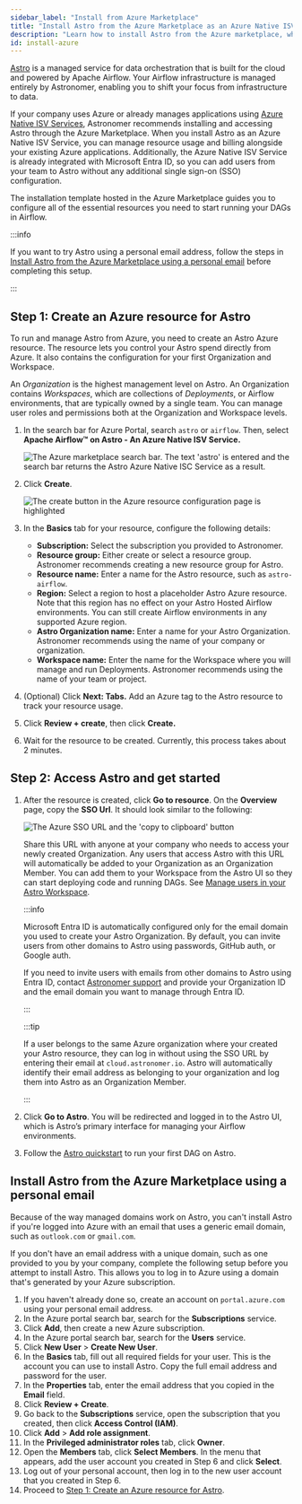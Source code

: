 ```yaml
---
sidebar_label: "Install from Azure Marketplace"
title: "Install Astro from the Azure Marketplace as an Azure Native ISV service"
description: "Learn how to install Astro from the Azure marketplace, which is recommended for all Azure-based teams."
id: install-azure
---
```


[Astro](https://docs.astronomer.io/astro) is a managed service for data orchestration that is built for the cloud and powered by Apache Airflow. Your Airflow infrastructure is managed entirely by Astronomer, enabling you to shift your focus from infrastructure to data.

If your company uses Azure or already manages applications using [Azure Native ISV Services](https://learn.microsoft.com/en-us/azure/partner-solutions/partners), Astronomer recommends installing and accessing Astro through the Azure Marketplace. When you install Astro as an Azure Native ISV Service, you can manage resource usage and billing alongside your existing Azure applications. Additionally, the Azure Native ISV Service is already integrated with Microsoft Entra ID, so you can add users from your team to Astro without any additional single sign-on (SSO) configuration.

The installation template hosted in the Azure Marketplace guides you to configure all of the essential resources you need to start running your DAGs in Airflow.

:::info 

If you want to try Astro using a personal email address, follow the steps in [Install Astro from the Azure Marketplace using a personal email](#install-astro-from-the-azure-marketplace-using-a-personal-email) before completing this setup.

:::

## Step 1: Create an Azure resource for Astro

To run and manage Astro from Azure, you need to create an Astro Azure resource. The resource lets you control your Astro spend directly from Azure. It also contains the configuration for your first Organization and Workspace.

An _Organization_ is the highest management level on Astro. An Organization contains _Workspaces_, which are collections of _Deployments_, or Airflow environments, that are typically owned by a single team. You can manage user roles and permissions both at the Organization and Workspace levels.

1. In the search bar for Azure Portal, search `astro` or `airflow`. Then, select **Apache Airflow™ on Astro - An Azure Native ISV Service.**
    
    ![The Azure marketplace search bar. The text 'astro' is entered and the search bar returns the Astro Azure Native ISC Service as a result.](/img/docs/azure-search.png)
    
2. Click **Create**.
    
    ![The create button in the Azure resource configuration page is highlighted](/img/docs/azure-create.png)
    
3. In the **Basics** tab for your resource, configure the following details:
   
    - **Subscription:** Select the subscription you provided to Astronomer.
    - **Resource group:** Either create or select a resource group. Astronomer recommends creating a new resource group for Astro.
    - **Resource name:** Enter a name for the Astro resource, such as `astro-airflow`.
    - **Region:** Select a region to host a placeholder Astro Azure resource. Note that this region has no effect on your Astro Hosted Airflow environments. You can still create Airflow environments in any supported Azure region.
    - **Astro Organization name:** Enter a name for your Astro Organization. Astronomer recommends using the name of your company or organization.
    - **Workspace name:** Enter the name for the Workspace where you will manage and run Deployments. Astronomer recommends using the name of your team or project.

4. (Optional) Click **Next: Tabs.** Add an Azure tag to the Astro resource to track your resource usage. 
5. Click **Review + create**, then click **Create.**
6. Wait for the resource to be created. Currently, this process takes about 2 minutes.

## Step 2: Access Astro and get started

1. After the resource is created, click **Go to resource**. On the **Overview** page, copy the **SSO Url**. It should look similar to the following:
    
    ![The Azure SSO URL and the 'copy to clipboard' button](/img/docs/azure-sso.png)
    
    Share this URL with anyone at your company who needs to access your newly created Organization. Any users that access Astro with this URL will automatically be added to your Organization as an Organization Member. You can add them to your Workspace from the Astro UI so they can start deploying code and running DAGs. See [Manage users in your Astro Workspace](https://docs.astronomer.io/astro/manage-workspace-users).

    :::info 

    Microsoft Entra ID is automatically configured only for the email domain you used to create your Astro Organization. By default, you can invite users from other domains to Astro using passwords, GitHub auth, or Google auth.
    
    If you need to invite users with emails from other domains to Astro using Entra ID, contact [Astronomer support](https://cloud.astronomer.io/open-support-request) and provide your Organization ID and the email domain you want to manage through Entra ID. 

    :::
    
    :::tip
    
    If a user belongs to the same Azure organization where your created your Astro resource, they can log in without using the SSO URL by entering their email at `cloud.astronomer.io`. Astro will automatically identify their email address as belonging to your organization and log them into Astro as an Organization Member.
    
    :::
    
2. Click **Go to Astro**. You will be redirected and logged in to the Astro UI, which is Astro’s primary interface for managing your Airflow environments. 
3. Follow the [Astro quickstart](https://docs.astronomer.io/astro/first-dag-cli) to run your first DAG on Astro.

## Install Astro from the Azure Marketplace using a personal email

Because of the way managed domains work on Astro, you can't install Astro if you're logged into Azure with an email that uses a generic email domain, such as `outlook.com` or `gmail.com`.

If you don't have an email address with a unique domain, such as one provided to you by your company, complete the following setup before you attempt to install Astro. This allows you to log in to Azure using a domain that's generated by your Azure subscription.

1. If you haven't already done so, create an account on `portal.azure.com` using your personal email address.
2. In the Azure portal search bar, search for the **Subscriptions** service.
3. Click **Add**, then create a new Azure subscription.
4. In the Azure portal search bar, search for the **Users** service.
5. Click **New User** > **Create New User**.
6. In the **Basics** tab, fill out all required fields for your user. This is the account you can use to install Astro. Copy the full email address and password for the user.
7. In the **Properties** tab, enter the email address that you copied in the **Email** field.
8. Click **Review + Create**.
9. Go back to the **Subscriptions** service, open the subscription that you created, then click **Access Control (IAM)**.
10. Click **Add** > **Add role assignment**.
11. In the **Privileged administrator roles** tab, click **Owner**.
12. Open the **Members** tab, click **Select Members**. In the menu that appears, add the user account you created in Step 6 and click **Select**.
13. Log out of your personal account, then log in to the new user account that you created in Step 6. 
14. Proceed to [Step 1: Create an Azure resource for Astro](#step-1-create-an-azure-resource-for-astro).
